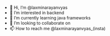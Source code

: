 - 👋 Hi, I’m @laxminarayanvyas
- 👀 I’m interested in backend
- 🌱 I’m currently learning java frameworks
- 💞️ I’m looking to collaborate on 
- 📫 How to reach me @laxminarayanvyas_(insta)

<!---
laxminarayanvyas/laxminarayanvyas is a ✨ special ✨ repository because its `README.md` (this file) appears on your GitHub profile.
You can click the Preview link to take a look at your changes.
--->
